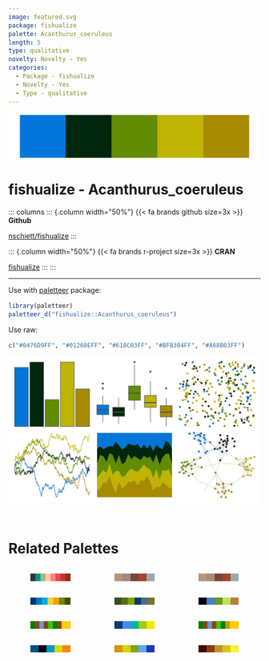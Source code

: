 ```yaml
---
image: featured.svg
package: fishualize
palette: Acanthurus_coeruleus
length: 5
type: qualitative
novelty: Novelty - Yes
categories:
  - Package - fishualize
  - Novelty - Yes
  - Type - qualitative
---
```


![](featured.svg)

# fishualize - Acanthurus_coeruleus 

::: columns
::: {.column width="50%"}
{{< fa brands github size=3x >}}
**Github**

[nschiett/fishualize](https://github.com/nschiett/fishualize)
:::

::: {.column width="50%"}
{{< fa brands r-project size=3x >}}
**CRAN**

[fishualize](https://CRAN.R-project.org/package=fishualize)
:::
:::

<hr> 

Use with [paletteer](https://emilhvitfeldt.github.io/paletteer/) package:

```r
library(paletteer)
paletteer_d("fishualize::Acanthurus_coeruleus")
```

Use raw:

```r
c("#0476D9FF", "#01260EFF", "#618C03FF", "#BFB304FF", "#A68B03FF")
``` 

![](examples.png) 

<br>

# Related Palettes

<div class="list" style="display: grid; grid-template-columns: auto auto auto;"> <figure class="figure">
<a href="../../awtools/a_palette/"> <img src="../../awtools/a_palette/featured.svg" style="width: 100%;" class="figure-img"></a>
</figure> <figure class="figure">
<a href="../../ButterflyColors/hamadryas_feronia/"> <img src="../../ButterflyColors/hamadryas_feronia/featured.svg" style="width: 100%;" class="figure-img"></a>
</figure> <figure class="figure">
<a href="../../ButterflyColors/hamadryas_feronia/"> <img src="../../ButterflyColors/hamadryas_feronia/featured.svg" style="width: 100%;" class="figure-img"></a>
</figure> <figure class="figure">
<a href="../../feathers/bee_eater/"> <img src="../../feathers/bee_eater/featured.svg" style="width: 100%;" class="figure-img"></a>
</figure> <figure class="figure">
<a href="../../NatParksPalettes/Everglades/"> <img src="../../NatParksPalettes/Everglades/featured.svg" style="width: 100%;" class="figure-img"></a>
</figure> <figure class="figure">
<a href="../../fishualize/Thalassoma_pavo/"> <img src="../../fishualize/Thalassoma_pavo/featured.svg" style="width: 100%;" class="figure-img"></a>
</figure> <figure class="figure">
<a href="../../ggprism/sunny_garden3/"> <img src="../../ggprism/sunny_garden3/featured.svg" style="width: 100%;" class="figure-img"></a>
</figure> <figure class="figure">
<a href="../../fishualize/Coryphaena_hippurus/"> <img src="../../fishualize/Coryphaena_hippurus/featured.svg" style="width: 100%;" class="figure-img"></a>
</figure> <figure class="figure">
<a href="../../ggprism/sunny_garden/"> <img src="../../ggprism/sunny_garden/featured.svg" style="width: 100%;" class="figure-img"></a>
</figure> <figure class="figure">
<a href="../../fishualize/Pomacanthus_paru/"> <img src="../../fishualize/Pomacanthus_paru/featured.svg" style="width: 100%;" class="figure-img"></a>
</figure> <figure class="figure">
<a href="../../fishualize/Holacanthus_ciliaris/"> <img src="../../fishualize/Holacanthus_ciliaris/featured.svg" style="width: 100%;" class="figure-img"></a>
</figure> <figure class="figure">
<a href="../../fishualize/Antennarius_multiocellatus/"> <img src="../../fishualize/Antennarius_multiocellatus/featured.svg" style="width: 100%;" class="figure-img"></a>
</figure> 
</div>

